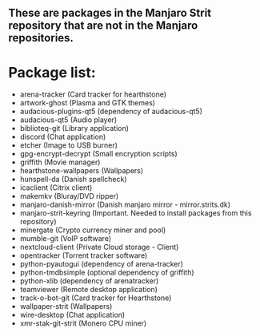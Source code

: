 ## These are packages in the Manjaro Strit repository that are not in the Manjaro repositories.

# Package list:
* arena-tracker (Card tracker for hearthstone)
* artwork-ghost (Plasma and GTK themes)
* audacious-plugins-qt5 (dependency of audacious-qt5)
* audacious-qt5 (Audio player)
* biblioteq-git (Library application)
* discord (Chat application)
* etcher (Image to USB burner)
* gpg-encrypt-decrypt (Small encryption scripts)
* griffith (Movie manager)
* hearthstone-wallpapers (Wallpapers)
* hunspell-da (Danish spellcheck)
* icaclient (Citrix client)
* makemkv (Bluray/DVD ripper)
* manjaro-danish-mirror (Danish manjaro mirror - mirror.strits.dk)
* manjaro-strit-keyring (Important. Needed to install packages from this repository)
* minergate (Crypto currency miner and pool)
* mumble-git (VoIP software)
* nextcloud-client (Private Cloud storage - Client)
* opentracker (Torrent tracker software)
* python-pyautogui (dependency of arena-tracker)
* python-tmdbsimple (optional dependency of griffith)
* python-xlib (dependency of arenatracker)
* teamviewer (Remote desktop application)
* track-o-bot-git (Card tracker for Hearthstone)
* wallpaper-strit (Wallpapers)
* wire-desktop (Chat application)
* xmr-stak-git-strit (Monero CPU miner)
